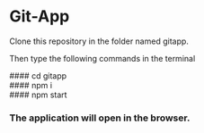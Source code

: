 # Git-App
<p>
Clone this repository in the folder named gitapp.
 </p>
 <p>
 Then type the following commands in the terminal</p>
 #### cd gitapp
 </br>
 #### npm i
 </br>
 #### npm start
 </br>

### The application will open in the browser.
